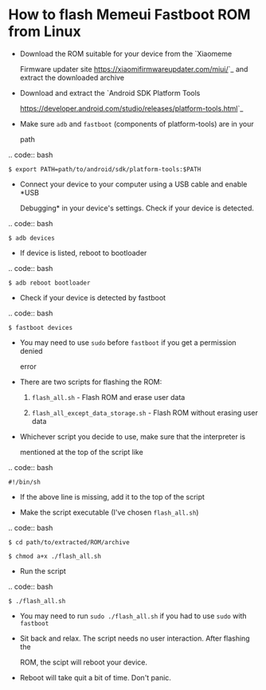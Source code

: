 
# How to flash Memeui Fastboot ROM from Linux


- Download the ROM suitable for your device from the `Xiaomeme

  Firmware updater site <https://xiaomifirmwareupdater.com/miui/>`_ and extract the downloaded archive

- Download and extract the `Android SDK Platform Tools

  <https://developer.android.com/studio/releases/platform-tools.html>`_

- Make sure ``adb`` and ``fastboot`` (components of platform-tools) are in your

  path

.. code:: bash

    $ export PATH=path/to/android/sdk/platform-tools:$PATH

- Connect your device to your computer using a USB cable and enable *USB

  Debugging* in your device's settings. Check if your device is detected.

.. code:: bash

    $ adb devices

- If device is listed, reboot to bootloader

.. code:: bash

    $ adb reboot bootloader

- Check if your device is detected by fastboot

.. code:: bash

    $ fastboot devices

- You may need to use ``sudo`` before ``fastboot`` if you get a permission denied

  error

- There are two scripts for flashing the ROM:

  1. ``flash_all.sh`` - Flash ROM and erase user data

    

  2. ``flash_all_except_data_storage.sh`` - Flash ROM without erasing user data

  

- Whichever script you decide to use, make sure that the interpreter is

  mentioned at the top of the script like

.. code:: bash

    #!/bin/sh

- If the above line is missing, add it to the top of the script

- Make the script executable (I've chosen ``flash_all.sh``)

.. code:: bash

    $ cd path/to/extracted/ROM/archive

    $ chmod a+x ./flash_all.sh

- Run the script

.. code:: bash

    $ ./flash_all.sh

- You may need to run ``sudo ./flash_all.sh`` if you had to use ``sudo`` with ``fastboot``

- Sit back and relax. The script needs no user interaction. After flashing the

  ROM, the scipt will reboot your device.

- Reboot will take quit a bit of time. Don't panic.
